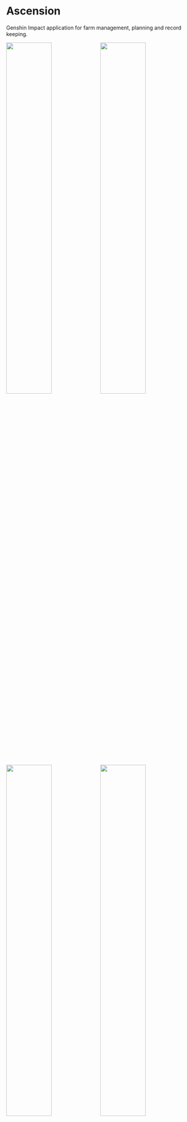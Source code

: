 # Ascension
Genshin Impact application for farm management, planning and record keeping.

<img src="https://user-images.githubusercontent.com/87685418/126262736-eac64444-9d2b-4da5-929b-6f90e147915b.png" width="49%" height="49%"> <img src="https://user-images.githubusercontent.com/87685418/126262745-0881d3a5-80a5-4fed-9dcf-a0a7d733572b.png" width="49%" height="49%"> 

<img src="https://user-images.githubusercontent.com/87685418/126262746-704b8752-2e39-419c-ba7a-e8eec5e45280.png" width="49%" height="49%"> <img src="https://user-images.githubusercontent.com/87685418/126262750-cd635f45-9b8a-4c23-bd7f-b92682374413.png" width="49%" height="49%"> 

## Tab: Ascension

Users can select any available character in the game and see what type of materials they need to level up their characters and their talents. At the lower left, players can manage which Ascension Phase they want to track, and the values will update.

## Tab: Weapons

Under Development

## Tab: Info

Basic tab with some information regarding the costs of leveling up a character, both in terms of Experience Books and Mora. More will be implemented in the future.

## Tab: Rolls

Players can keep track of their rolls from the different banners available in the game, and use the different buttons to reset either the 4☆ Pity or the 5☆ Pity, they can reset the counter all together and set them up manually.

# F.A.Q

**Q: Can you get banned for using this app?**

A: No, Ascension is a standalone application that doesn't interact with Genshin Impacts' files in any way.

**Q: What does the app offer?**
A:
 * A simple visualization of Characters material needed for different Ascension Phases
 * A simple visualization of Weapon materials needed (Coming soon)
 * A roll counter, for each banner
 * Information about leveling cost, in terms of Exp Books and Mora (Resin calculator to be implemented)
 * Taroumaru to assist you during your rolls and keep track of them!

**Q: What is the Character Planner?**

A: You are presented with all the Characters cards. Selecting one sends you to a new section, where you can see the materials needed for that character, how much quantity and when you would be able to farm the books for talents. There is a special feature at the lower left side, which allows you to manage the phase cap (for those who love to stay at lvl 60!)

![YQKzUxISl1](https://user-images.githubusercontent.com/87685418/126391808-230a367a-bca8-498e-a871-f5c14328bed1.gif)

**Q: What is the Weapon Planner?**

A: Not finished yet, but will be implemented soon.

**Q: What is the Roll tab for?**

A: For those people that love to keep a better track of how their rolls are going, either be just the 4*, the 5*, or the total amount of rolls in their lifetime. 

![Rolls](https://user-images.githubusercontent.com/87685418/126391938-fb49abd0-1031-4eef-95b6-101be4a41ea0.gif)

**Q: How can I keep the application over my game for easier use?**

A: Pressing F5 makes the application be Always On Top. In order for this to work, the game needs to be run in Borderless Window. [Here](http://github.com) you can find two ways to make the game Borderless.

**Q: How do I contribute?**

A: If you encounter with an issue, you can always send a bug report or suggestions [here](https://github.com/Morcibop/Ascension/issues)

#  
Thanks for reading and we hope that you find this app useful! If you do and would like to show some support, you can always buy us a coffee ["here"](https://ko-fi.com/morcibop).

# To-Do List

- Complete the Weapon tab
- Rework the info tab
- Add a Resin counter
